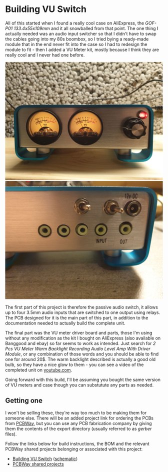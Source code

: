 # Building VU Switch
All of this started when I found a really cool case on AliExpress, the *GOF-P01 133.4x55x109mm* and it all snowballed from that point. The one thing I actually needed was an audio input switcher so that I didn't have to swap the cables going into my 80s boombox, so I tried bying a ready-made module that in the end never fit into the case so I had to redesign the module to fit - then I added a VU Meter kit, mostly because I think they are really cool and I never had one before.

![Front view](https://github.com/tebl/VU-Switch/raw/main/gallery/build_023.jpg)
![Rear view](https://github.com/tebl/VU-Switch/raw/main/gallery/build_022.jpg)

The first part of this project is therefore the passive audio switch, it allows up to four 3.5mm audio inputs that are switched to one output using relays. The PCB designed for it is the main part of this part, in addition to the documentation needed to actually build the complete unit.

The final part was the VU meter driver board and parts, those I'm using without any modification as the kit I bought on AliExpress (also available on Banggood and ebay) so far seems to work as intended. Just search for *2 Pcs VU Meter Warm Backlight Recording Audio Level Amp With Driver Module*, or any combination of those words and you should be able to find one for around 20$. The warm backlight described is actually a good old bulb, so they have a nice glow to them - you can see a video of the completed unit on [youtube.com](https://www.youtube.com/watch?v=rMdMJJwyIuU).

Going forward with this build, I'll be assuming you bought the same version of VU meters and case though you can substutute any parts as needed.

## Getting one
I won't be selling these, they're way too much to be making them for someone else. There will be an added project link for ordering the PCBs from [PCBWay](https://www.pcbway.com/setinvite.aspx?inviteid=88707), but you can use any PCB fabrication company by giving them the contents of the export directory (usually referred to as *gerber* files). 

Follow the links below for build instructions, the BOM and the relevant PCBWay shared projects belonging or associated with this project:
* [Building VU Switch](https://github.com/tebl/VU-Switch/blob/main/documentation/building.md) ([schematic](https://github.com/tebl/VU-Switch/tree/main/documentation/schematic))
* [PCBWay shared projects](https://www.pcbway.com/project/shareproject/?tag=VU%20Switch)